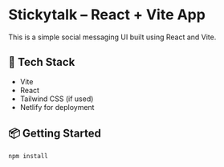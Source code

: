 # Stickytalk – React + Vite App

This is a simple social messaging UI built using React and Vite.

## 🚀 Tech Stack
- Vite
- React
- Tailwind CSS (if used)
- Netlify for deployment

## 📦 Getting Started
```bash
npm install